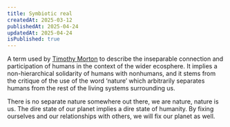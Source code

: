 ```yaml
---
title: Symbiotic real
createdAt: 2025-03-12
publishedAt: 2025-04-24
updatedAt: 2025-04-24
isPublished: true
---
```


A term used by [Timothy Morton](https://www.wikiwand.com/en/Timothy_Morton) to describe the inseparable connection and participation of humans in the context of the wider ecosphere. It implies a non-hierarchical solidarity of humans with nonhumans, and it stems from the critique of the use of the word ‘nature’ which arbitrarily separates humans from the rest of the living systems surrounding us.

There is no separate nature somewhere out there, we are nature, nature is us. The dire state of our planet implies a dire state of humanity. By fixing ourselves and our relationships with others, we will fix our planet as well.